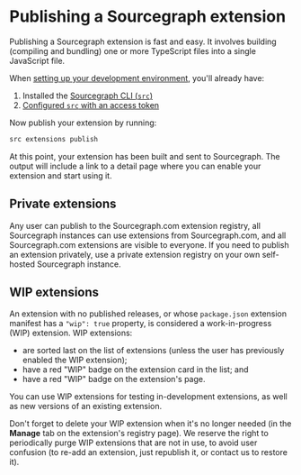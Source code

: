 # Publishing a Sourcegraph extension

Publishing a Sourcegraph extension is fast and easy. It involves building (compiling and bundling) one or more TypeScript files into a single JavaScript file.

When [setting up your development environment](development_environment.md), you'll already have:

1. Installed the [Sourcegraph CLI (`src`)](https://github.com/sourcegraph/src-cli#installation)
1. [Configured `src` with an access token](https://github.com/sourcegraph/src-cli#setup)

Now publish your extension by running:

```bash
src extensions publish
```

At this point, your extension has been built and sent to Sourcegraph. The output will include a link to a detail page where you can enable your extension and start using it.

## Private extensions

Any user can publish to the Sourcegraph.com extension registry, all Sourcegraph instances can use extensions from Sourcegraph.com, and all Sourcegraph.com extensions are visible to everyone. If you need to publish an extension privately, use a private extension registry on your own self-hosted Sourcegraph instance.

## WIP extensions

An extension with no published releases, or whose `package.json` extension manifest has a `"wip": true` property, is considered a work-in-progress (WIP) extension. WIP extensions:

- are sorted last on the list of extensions (unless the user has previously enabled the WIP extension);
- have a red "WIP" badge on the extension card in the list; and
- have a red "WIP" badge on the extension's page.

You can use WIP extensions for testing in-development extensions, as well as new versions of an existing extension.

Don't forget to delete your WIP extension when it's no longer needed (in the **Manage** tab on the extension's registry page). We reserve the right to periodically purge WIP extensions that are not in use, to avoid user confusion (to re-add an extension, just republish it, or contact us to restore it).
